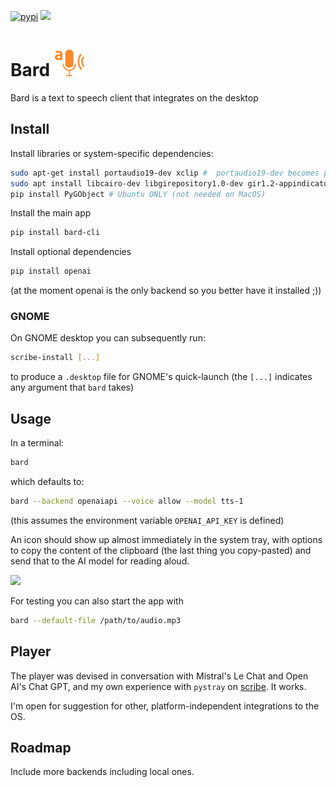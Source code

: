 [![pypi](https://img.shields.io/pypi/v/bard-cli)](https://pypi.org/project/bard-cli)
![](https://img.shields.io/python/required-version-toml?tomlFilePath=https%3A%2F%2Fraw.githubusercontent.com%2Fperrette%bard%2Frefs%2Fheads%2Fmain%2Fpyproject.toml)

# Bard  <img src="bard_data/share/icon.png" width=48px>

Bard is a text to speech client that integrates on the desktop

## Install

Install libraries or system-specific dependencies:

```bash
sudo apt-get install portaudio19-dev xclip #  portaudio19-dev becomes portaudio with Homebrew
sudo apt install libcairo-dev libgirepository1.0-dev gir1.2-appindicator3-0.1  # Ubuntu ONLY (not needed on MacOS)
pip install PyGObject # Ubuntu ONLY (not needed on MacOS)
```

Install the main app

```bash
pip install bard-cli
```

Install optional dependencies
```bash
pip install openai
```
(at the moment openai is the only backend so you better have it installed ;))


### GNOME

On GNOME desktop you can subsequently run:
```bash
scribe-install [...]
```
to produce a `.desktop` file for GNOME's quick-launch
(the `[...]` indicates any argument that `bard` takes)

## Usage

In a terminal:

```bash
bard
```
which defaults to:
```bash
bard --backend openaiapi --voice allow --model tts-1
```
(this assumes the environment variable `OPENAI_API_KEY` is defined)

An icon should show up almost immediately in the system tray, with options to copy the content of the clipboard (the last thing you copy-pasted)
and send that to the AI model for reading aloud.

<img src=https://github.com/user-attachments/assets/a90ccd1c-7431-4554-9d41-0e9c1b4399f2 width=300px>

For testing you can also start the app with

```bash
bard --default-file /path/to/audio.mp3
```


## Player

The player was devised in conversation with Mistral's Le Chat and Open AI's Chat GPT, and my own experience with `pystray` on [scribe](https://github.com/perrette/scribe). It works.

I'm open for suggestion for other, platform-independent integrations to the OS.


## Roadmap

Include more backends including local ones.